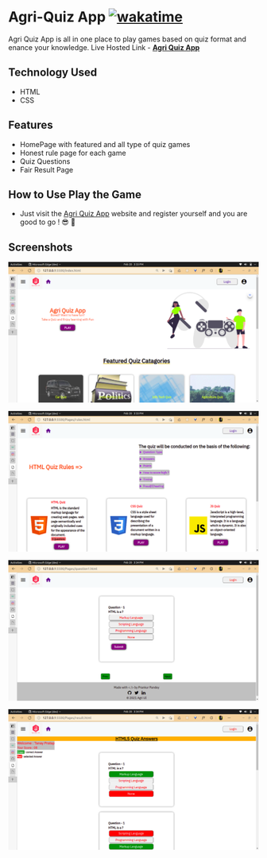 # Agri-Quiz App [![wakatime](https://wakatime.com/badge/user/e3811de2-0a52-4ea2-9086-f609b86ecb77/project/ad4227d2-ff96-4f92-a38a-3749e7d5a349.svg)](https://wakatime.com/badge/user/e3811de2-0a52-4ea2-9086-f609b86ecb77/project/ad4227d2-ff96-4f92-a38a-3749e7d5a349)

Agri Quiz App is all in one place to play games based on quiz format and enance your knowledge.
Live Hosted Link - **[Agri Quiz App](https://agri-quiz.netlify.app/)**

## Technology Used

- HTML
- CSS

## Features

- HomePage with featured and all type of quiz games
- Honest rule page for each game
- Quiz Questions
- Fair Result Page

## How to Use Play the Game 

- Just visit the [Agri Quiz App](https://agri-quiz.netlify.app/) website and register yourself  and you are good to go ! 😎 🥳

## Screenshots

![](https://github.com/iprankurpandey/quiz-app-neog/blob/dev/images/Screenshot%20from%202022-02-20%2015-33-50.png)

![](https://github.com/iprankurpandey/quiz-app-neog/blob/dev/images/Screenshot%20from%202022-02-20%2015-33-58.png)

![](https://github.com/iprankurpandey/quiz-app-neog/blob/dev/images/Screenshot%20from%202022-02-20%2015-34-04.png)

![](https://github.com/iprankurpandey/quiz-app-neog/blob/dev/images/Screenshot%20from%202022-02-20%2015-34-15.png)
